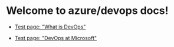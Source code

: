 # Welcome to azure/devops docs!

- [Test page: "What is DevOps"](learn/what-is-devops.md)

- [Test page: "DevOps at Microsoft"](learn/devops-at-microsoft.md)